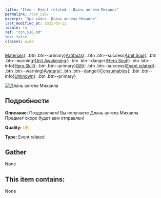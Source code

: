 ```yaml
---
title: "Item - Event related - Длань ангела Михаила"
permalink: /con_516/
excerpt: "Эра хаоса  Длань ангела Михаила"
last_modified_at: 2021-05-11
locale: ru
ref: "con_516.md"
toc: false
classes: wide
---
```

 [Materials](/ItemsRU/){: .btn .btn--primary}[Artifacts](/ItemsRU/Artifacts/){: .btn .btn--success}[Unit Soul](/ItemsRU/UnitSoul/){: .btn .btn--warning}[Unit Awakening](/ItemsRU/UnitAwakening/){: .btn .btn--danger}[Hero Soul](/ItemsRU/HeroSoul/){: .btn .btn--info}[Hero Skill](/ItemsRU/HeroSkill/){: .btn .btn--primary}[Gift](/ItemsRU/Gift/){: .btn .btn--success}[Event related](/ItemsRU/Events/){: .btn .btn--warning}[Avatars](/ItemsRU/Avatars/){: .btn .btn--danger}[Consumables](/ItemsRU/Consumables/){: .btn .btn--info}[Unknown](/ItemsRU/Unknown/){: .btn .btn--primary}

 ![Длань ангела Михаила](/images/t/i_10007.png)

## Подробности
 **Описание:** Поздравляем! Вы получаете Длань ангела Михаила. Предмет скоро будет вам отправлен!

 **Quality:** <span style="color: #FF8C00">OK</span>

 **Type:** Event related

## Gather

  None

## This item contains:

  None

